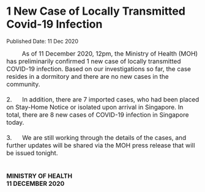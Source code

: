 <html>
    <meta http-equiv="Content-Type" content="text/html; charset=utf-8"/>
    <meta charset="utf-8"/>
    <title>1 New Case of Locally Transmitted Covid-19 Infection</title>
    <body><h1>1 New Case of Locally Transmitted Covid-19 Infection</h1>
    <p>Published Date: 11 Dec 2020</p> <span style="font-size: 16px;">&nbsp; &nbsp; &nbsp; &nbsp; &nbsp;As of 11 December 2020, 12pm, the Ministry of Health (MOH) has preliminarily confirmed 1 new case of locally transmitted COVID-19 infection. Based on our investigations so far, the case resides in a dormitory and there are no new cases in the community.&nbsp;<br><br>2.&nbsp; &nbsp; &nbsp; In addition, there are 7 imported cases, who had been placed on Stay-Home Notice or isolated upon arrival in Singapore. In total, there are 8 new cases of COVID-19 infection in Singapore today.&nbsp;<br><br>3.&nbsp; &nbsp; &nbsp; We are still working through the details of the cases, and further updates will be shared via the MOH press release that will be issued tonight.&nbsp;<br><br><br><strong>MINISTRY OF HEALTH<br>11 DECEMBER 2020<br></strong></span><div><span style="font-size: 16px;"><br></span></div></body>
</html>